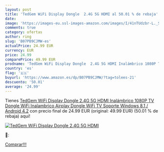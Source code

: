 ```yaml
---
layout: post
title: 'TedGem WiFi Display Dongle  2.4G 5G HDMI al 50.01 % de rebaja'
date: 
image: 'https://images-eu.ssl-images-amazon.com/images/I/41nTUdzbr-L._SL200_.jpg'
comments: true
category: ofertas
author: ring
slug: 'B07PB9CJMW-es'
actualPrice: 24.99 EUR
currency: EUR
price: 24.99
comparePrice: 49.99 EUR
prodname: 'TedGem WiFi Display Dongle  2.4G 5G HDMI Inalámbrico 1080P TV Dongle  WiFi Inalambrico  Airplay Dongle WiFi TV Soporte Windows 8.1 / Android 4.2'
country: 'es'
flag: '🇪🇸'
buyurl: 'https://www.amazon.es/dp/B07PB9CJMW/?tag=tolees-21'
descuento: '50.01'
average: '24.99'
---
```


Tienes [TedGem WiFi Display Dongle  2.4G 5G HDMI Inalámbrico 1080P TV Dongle  WiFi Inalambrico  Airplay Dongle WiFi TV Soporte Windows 8.1 / Android 4.2](https://www.amazon.es/dp/B07PB9CJMW/?tag=tolees-21) con precio final de  24.99 EUR (original: 49.99 EUR) (50.01 %  de rebaja) aqui!

[![TedGem WiFi Display Dongle  2.4G 5G HDMI](https://images-eu.ssl-images-amazon.com/images/I/41nTUdzbr-L._SL200_.jpg)](https://www.amazon.es/dp/B07PB9CJMW/?tag=tolees-21)

🔎:


[Comprar!!!](https://www.amazon.es/dp/B07PB9CJMW/?tag=tolees-21)
